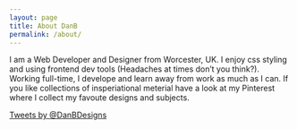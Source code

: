 ```yaml
---
layout: page
title: About DanB
permalink: /about/
---
```


I am a Web Developer and Designer from Worcester, UK. I enjoy css styling and using frontend dev tools (Headaches at times don’t you think?). Working full-time, I develope and learn away from work as much as I can. If you like collections of insperiational meterial have a look at my Pinterest where I collect my favoute designs and subjects.


<a class="twitter-timeline" href="https://twitter.com/DanBDesigns" data-widget-id="312290369561837568">Tweets by @DanBDesigns</a>
<script>!function(d,s,id){var js,fjs=d.getElementsByTagName(s)[0],p=/^http:/.test(d.location)?'http':'https';if(!d.getElementById(id)){js=d.createElement(s);js.id=id;js.src=p+"://platform.twitter.com/widgets.js";fjs.parentNode.insertBefore(js,fjs);}}(document,"script","twitter-wjs");</script>
